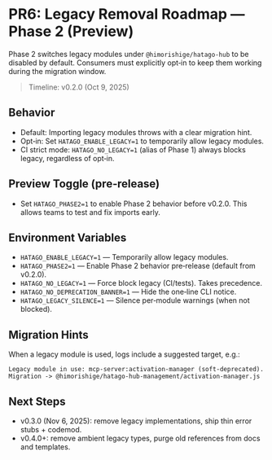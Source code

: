 # PR6: Legacy Removal Roadmap — Phase 2 (Preview)

Phase 2 switches legacy modules under `@himorishige/hatago-hub` to be disabled by default. Consumers must explicitly opt‑in to keep them working during the migration window.

> Timeline: v0.2.0 (Oct 9, 2025)

## Behavior

- Default: Importing legacy modules throws with a clear migration hint.
- Opt‑in: Set `HATAGO_ENABLE_LEGACY=1` to temporarily allow legacy modules.
- CI strict mode: `HATAGO_NO_LEGACY=1` (alias of Phase 1) always blocks legacy, regardless of opt‑in.

## Preview Toggle (pre‑release)

- Set `HATAGO_PHASE2=1` to enable Phase 2 behavior before v0.2.0. This allows teams to test and fix imports early.

## Environment Variables

- `HATAGO_ENABLE_LEGACY=1` — Temporarily allow legacy modules.
- `HATAGO_PHASE2=1` — Enable Phase 2 behavior pre‑release (default from v0.2.0).
- `HATAGO_NO_LEGACY=1` — Force block legacy (CI/tests). Takes precedence.
- `HATAGO_NO_DEPRECATION_BANNER=1` — Hide the one‑line CLI notice.
- `HATAGO_LEGACY_SILENCE=1` — Silence per‑module warnings (when not blocked).

## Migration Hints

When a legacy module is used, logs include a suggested target, e.g.:

```
Legacy module in use: mcp-server:activation-manager (soft-deprecated). Migration -> @himorishige/hatago-hub-management/activation-manager.js
```

## Next Steps

- v0.3.0 (Nov 6, 2025): remove legacy implementations, ship thin error stubs + codemod.
- v0.4.0+: remove ambient legacy types, purge old references from docs and templates.

